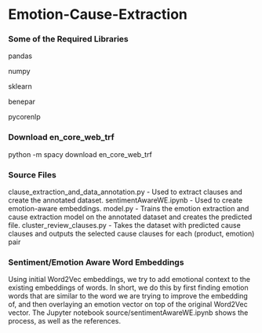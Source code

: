 # Emotion-Cause-Extraction

### Some of the Required Libraries
pandas

numpy

sklearn

benepar 

pycorenlp

### Download en_core_web_trf
python -m spacy download en_core_web_trf

### Source Files 
clause_extraction_and_data_annotation.py - Used to extract clauses and create the annotated dataset.
sentimentAwareWE.ipynb - Used to create emotion-aware embeddings.
model.py - Trains the emotion extraction and cause extraction model on the annotated dataset and creates the predicted file.
cluster_review_clauses.py - Takes the dataset with predicted cause clauses and outputs the selected cause clauses for each (product, emotion) pair

### Sentiment/Emotion Aware Word Embeddings

Using initial Word2Vec embeddings, we try to add emotional context to the existing embeddings of words. In short, we do this by first finding emotion words that are similar to the word we are trying to improve the embedding of, and then overlaying an emotion vector on top of the original Word2Vec vector. 
The Jupyter notebook source/sentimentAwareWE.ipynb shows the process, as well as the references.
